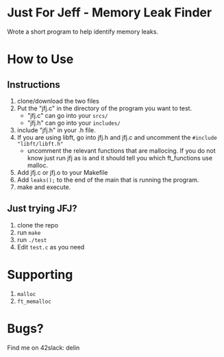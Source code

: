 Just For Jeff - Memory Leak Finder
================

Wrote a short program to help identify memory leaks.

# How to Use

## Instructions
1. clone/download the two files
2. Put the "jfj.c" in the directory of the program you want to test.
	- "jfj.c" can go into your `srcs/`
	- "jfj.h" can go into your `includes/`
3. include "jfj.h" in your .h file.
4. If you are using libft, go into jfj.h and jfj.c and uncomment the ```#include "libft/libft.h"```
    - uncomment the relevant functions that are mallocing. If you do not know just run jfj as is and it should tell you which ft_functions use malloc.
5. Add jfj.c or jfj.o to your Makefile
6. Add ```leaks();``` to the end of the main that is running the program.
7. make and execute.

## Just trying JFJ?
1. clone the repo
3. run ```make```
4. run ```./test```
5. Edit ```test.c``` as you need

# Supporting
1. ```malloc```
2. ```ft_memalloc```

# Bugs?
Find me on 42slack: delin
